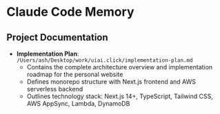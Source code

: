 # Claude Code Memory

## Project Documentation

- **Implementation Plan**: `/Users/ash/Desktop/work/uiai.click/implementation-plan.md`
  - Contains the complete architecture overview and implementation roadmap for the personal website
  - Defines monorepo structure with Next.js frontend and AWS serverless backend
  - Outlines technology stack: Next.js 14+, TypeScript, Tailwind CSS, AWS AppSync, Lambda, DynamoDB